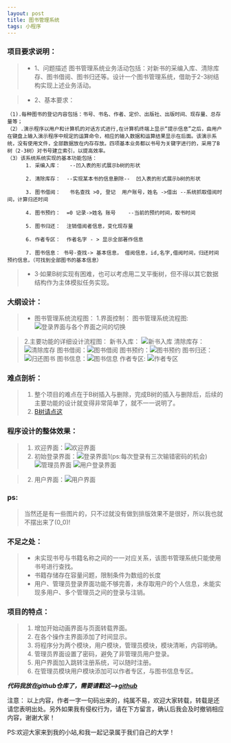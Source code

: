 ```yaml
---
layout: post
title: 图书管理系统
tags: 小程序
---
```

### 项目要求说明：



> * 1、问题描述
图书管理系统业务活动包括：对新书的采编入库、清除库存、图书借阅、图书归还等。设计一个图书管理系统，借助于2-3树结构实现上述业务活动。

> * 2、基本要求：

>
```
（1).每种图书的登记内容包括：书号、书名、作者、定价、出版社、出版时间、现存量、总存量等；
（2）.演示程序以用户和计算机的对话方式进行,在计算机终端上显示“提示信息”之后，由用户在键盘上输入演示程序中规定的运算命令，相应的输入数据和运算结果显示在后面。该演示系统，没有使用文件，全部数据放在内存存放。四项基本业务都以书号为关键字进行的，采用了B树（2-3树）对书号建立索引，以提高效率。
（3）该系统系统实现的基本功能包括：
      1. 采编入库：   --凹入表的形式展示b树的形状

      2. 清除库存：  --实现某本书的信息删除--  凹入表的形式展示b树的形状

      3. 图书借阅：   书名查找 >0, 登记  用户账号，姓名 ->借出 --系统抓取借阅时间，计算归还时间

      4. 图书预约： 	=0 记录->姓名 账号    --当前的预约时间，取书时间

      5. 图书归还：	注销借阅者信息，变化现存量

      6. 作者专区：  作者名字 - > 显示全部著作信息

      7. 图书信息： 书号-查找-> 基本信息， 借阅信息，id,名字,借阅时间，归还时间预约信息，（可找到全部图书的基本信息）
```
> * 3·如果B树实现有困难，也可以考虑用二叉平衡树，但不得以其它数据结构作为主体模拟任务实现。


### 大纲设计：


>  * 图书管理系统流程图：
> 1.界面控制：
    图书管理系统流程图:   ![登录界面与各个界面之间的切换](/images/posts/2018-03-09/图书管理系统流程图.png)

> 2.主要功能的详细设计流程图：
       新书入库：
       ![新书入库](/images/posts/2018-03-09/图书采集.png)
         清除库存：![清除库存](/images/posts/2018-03-09/清除库存.png)
          图书借阅：![图书借阅](/images/posts/2018-03-09/图书借阅.png)
          图书预约：![图书预约](/images/posts/2018-03-09/图书预约.png)
          图书归还：![归还图书](/images/posts/2018-03-09/图书归还.png)
          图书信息：![图书信息](/images/posts/2018-03-09/图书信息.png)
          作者专区: ![作者专区](/images/posts/2018-03-09/作者专区.png)



### 难点剖析：


 > 1. 整个项目的难点在于B树插入与删除，完成B树的插入与删除后，后续的主要功能的设计就变得非常简单了，就不一一说明了。
 > 2. [B树请点这](/_posts/2018-03-09-Btree.md)



###  程序设计的整体效果：


 > 1. 欢迎界面：![欢迎界面](/images/posts/2018-03-09/欢迎界面.png)
 > 2. 初始登录界面：![登录界面1](/images/posts/2018-03-09/初始登录界面.png)(ps:每次登录有三次输错密码的机会)
 ![管理员界面](/images/posts/2018-03-09/管理员界面.jpg)
 ![用户登录界面](/images/posts/2018-03-09/用户登录界面.png)

 > 2. 用户界面：![用户界面](/images/posts/2018-03-09/用户界面.png)

### ps:
> 当然还是有一些图片的，只不过就没有做到排版效果不是很好，所以我也就不摆出来了(0_0)!




###  不足之处：


 > * 未实现书号与书籍名称之间的一一对应关系，该图书管理系统只能使用书号进行查找。
 > * 书籍存储存在容量问题，限制条件为数组的长度
 > * 用户、管理员登录界面功能不够完善，未存取用户的个人信息，未能实现多用户、多个管理员之间的登录与注销。



### 项目的特点：
 > 1. 增加开始动画界面与页面转载界面。
> 2. 在各个操作主界面添加了时间显示。
> 3. 将程序分为两个模块，用户模块，管理员模块，模块清晰，内容明确。
> 4. 管理员界面设置了密码，避免了非管理员用户登录。
> 5. 用户界面加入跳转注册系统，可以随时注册。
> 6. 在管理员模块用户模块添加可以作者专区，与图书信息专区。


***代码我放在github仓库了，需要请戳这-->[github](https://github.com/16110905035/Books-Management-System-BMS-)***

注意： 以上内容，作者一字一句码出来的，纯属不易，欢迎大家转载，转载是还请您表明出处。另外如果我有侵权行为，请在下方留言，确认后我会及时撤销相应内容，谢谢大家！

 PS:欢迎大家来到我的小站,和我一起记录属于我们自己的大学！
